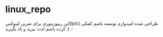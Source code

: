 # linux_repo
این ریپوزیتوری برای تمرین لینوکس(lpic) طراحی شده
امیدوارم تونسته باشم کمکی کرده باشم 
لذت ببرید و یاد بگیرید :) 
*-*

